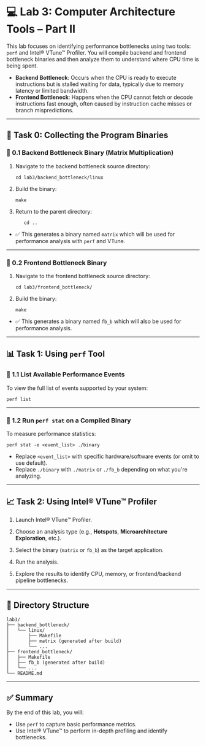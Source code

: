 # 💻 Lab 3: Computer Architecture Tools – Part II

This lab focuses on identifying performance bottlenecks using two tools: `perf` and Intel® VTune™ Profiler. You will compile backend and frontend bottleneck binaries and then analyze them to understand where CPU time is being spent.

- **Backend Bottleneck**: Occurs when the CPU is ready to execute instructions but is stalled waiting for data, typically due to memory latency or limited bandwidth.
- **Frontend Bottleneck**: Happens when the CPU cannot fetch or decode instructions fast enough, often caused by instruction cache misses or branch mispredictions.

---

## 🧩 Task 0: Collecting the Program Binaries

### 🔹 0.1 Backend Bottleneck Binary (Matrix Multiplication)

1. Navigate to the backend bottleneck source directory:
   ```
   cd lab3/backend_bottleneck/linux
   ```

2. Build the binary:
   ```
   make
   ```

3. Return to the parent directory:
   ```
      cd ..
   ```

- ✅ This generates a binary named `matrix` which will be used for performance analysis with `perf` and VTune.

---

### 🔹 0.2 Frontend Bottleneck Binary

1. Navigate to the frontend bottleneck source directory:
   ```
   cd lab3/frontend_bottleneck/
   ```

2. Build the binary:
   ```
   make
   ```

- ✅ This generates a binary named `fb_b` which will also be used for performance analysis.

---

## 📊 Task 1: Using `perf` Tool

### 🔸 1.1 List Available Performance Events

To view the full list of events supported by your system:

```
perf list
```

---

### 🔸 1.2 Run `perf stat` on a Compiled Binary

To measure performance statistics:

```
perf stat -e <event_list> ./binary
```

- Replace `<event_list>` with specific hardware/software events (or omit to use default).
- Replace `./binary` with `./matrix` or `./fb_b` depending on what you're analyzing.

---

## 📈 Task 2: Using Intel® VTune™ Profiler

1. Launch Intel® VTune™ Profiler.

2. Choose an analysis type (e.g., **Hotspots**, **Microarchitecture Exploration**, etc.).

3. Select the binary (`matrix` or `fb_b`) as the target application.

4. Run the analysis.

5. Explore the results to identify CPU, memory, or frontend/backend pipeline bottlenecks.


---

## 📂 Directory Structure

```
lab3/
├── backend_bottleneck/
│   └── linux/
│       ├── Makefile
│       ├── matrix (generated after build)
│       └── ...
├── frontend_bottleneck/
│   ├── Makefile
│   ├── fb_b (generated after build)
│   └── ...
└── README.md
```

---

## ✅ Summary

By the end of this lab, you will:

- Use `perf` to capture basic performance metrics.
- Use Intel® VTune™ to perform in-depth profiling and identify bottlenecks.

